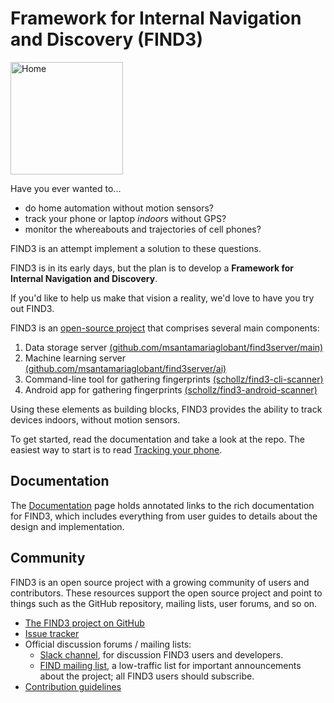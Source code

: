 # Framework for Internal Navigation and Discovery (FIND3)

<img src="/images/find_logo.png" width="180px" alt="Home"/>

Have you ever wanted to...

- do home automation without motion sensors?
- track your phone or laptop *indoors* without GPS?
- monitor the whereabouts and trajectories of cell phones?

FIND3 is an attempt implement a solution to these questions.

FIND3 is in its early days, but the plan is to develop a **Framework for Internal Navigation and Discovery**.

If you'd like to help us make that vision a reality, we'd love to have you try
out FIND3.

FIND3 is an [open-source project](https://github.com/schollz/find3) that
comprises several main components:


1. Data storage server [(github.com/msantamariaglobant/find3server/main)](https://github.com/msantamariaglobant/find3tree/master/server/main)
2. Machine learning server [(github.com/msantamariaglobant/find3server/ai)](https://github.com/msantamariaglobant/find3tree/master/server/ai)
3. Command-line tool for gathering fingerprints [(schollz/find3-cli-scanner)](https://github.com/schollz/find3-cli-scanner)
4. Android app for gathering fingerprints [(schollz/find3-android-scanner)](https://github.com/schollz/find3-android-scanner)


Using these elements as building blocks, FIND3 provides the ability to track devices indoors, without motion sensors.

To get started, read the documentation and take a look at the repo. The easiest way to start is to read [Tracking your phone](/doc/tracking_your_phone.md).

## Documentation

The [Documentation](/doc/doc.md) page holds annotated links to the
rich documentation for FIND3, which includes everything from
user guides to details about the design and implementation.

## Community

FIND3 is an open source project with a growing community
of users and contributors.
These resources support the open source project and
point to things such as the GitHub repository,
mailing lists, user forums, and so on.

- [The FIND3 project on GitHub](https://github.com/schollz/find3)
- [Issue tracker](https://github.com/msantamariaglobant/find3issues)
- Official discussion forums / mailing lists:
  - [Slack channel](https://join.slack.com/t/find3/shared_invite/enQtMzU4MjY0NjE1NjU0LWRkY2JhNWFkM2U3Y2JhY2RlZTQ5ZTdmZTQ2M2UzMjI2MGVmMjZlOWQyZmU3MzM5YzIzOTM0YmYzYmQ3NTQzNjQ),
    for discussion FIND3 users and developers.
  - [FIND mailing list](http://eepurl.com/bhfFI1),
    a low-traffic list for important announcements about the project;
    all FIND3 users should subscribe.
- [Contribution guidelines](https://github.com/msantamariaglobant/find3blob/master/CONTRIBUTING.md)


